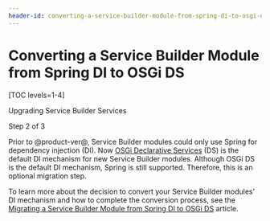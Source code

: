 ```yaml
---
header-id: converting-a-service-builder-module-from-spring-di-to-osgi-ds
---
```


# Converting a Service Builder Module from Spring DI to OSGi DS

[TOC levels=1-4]

<div class="learn-path-step row">
    <p id="stepTitle">Upgrading Service Builder Services</p><p>Step 2 of 3</p>
</div>

Prior to @product-ver@, Service Builder modules could only use Spring for
dependency injection (DI). Now
[OSGi Declarative Services](/docs/7-2/frameworks/-/knowledge_base/f/declarative-services)
(DS) is the default DI mechanism for new Service Builder modules. Although OSGi
DS is the default DI mechanism, Spring is still supported. Therefore, this is an
optional migration step.

To learn more about the decision to convert your Service Builder modules' DI
mechanism and how to complete the conversion process, see the
[Migrating a Service Builder Module from Spring DI to OSGi DS](/docs/7-2/appdev/-/knowledge_base/a/migrating-a-service-builder-module-from-spring-di-to-osgi-ds)
article.
